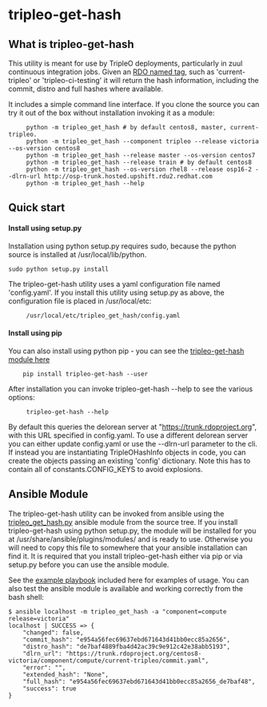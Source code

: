 # tripleo-get-hash

## What is tripleo-get-hash

This utility is meant for use by TripleO deployments, particularly in zuul
continuous integration jobs. Given an [RDO named tag](https://docs.openstack.org/tripleo-docs/latest/ci/stages-overview.html#rdo-dlrn-promotion-criteria),
such as 'current-tripleo' or 'tripleo-ci-testing' it will return the hash
information, including the commit, distro and full hashes where available.

It includes a simple command line interface. If you clone the source you can
try it out of the box without installation invoking it as a module:
```
     python -m tripleo_get_hash # by default centos8, master, current-tripleo.
     python -m tripleo_get_hash --component tripleo --release victoria --os-version centos8
     python -m tripleo_get_hash --release master --os-version centos7
     python -m tripleo_get_hash --release train # by default centos8
     python -m tripleo_get_hash --os-version rhel8 --release osp16-2 --dlrn-url http://osp-trunk.hosted.upshift.rdu2.redhat.com
     python -m tripleo_get_hash --help
```

## Quick start

#### Install using setup.py

Installation using python setup.py requires sudo, because the python source
is installed at /usr/local/lib/python.

```
sudo python setup.py install
```
The tripleo-get-hash utility uses a yaml configuration file named 'config.yaml'.
If you install this utility using setup.py as above, the configuration file
is placed in /usr/local/etc:
```
     /usr/local/etc/tripleo_get_hash/config.yaml
```

#### Install using pip

You can also install using python pip - you can see the
[tripleo-get-hash module here](https://pypi.org/project/tripleo-get-hash/)

```
    pip install tripleo-get-hash --user
```

After installation you can invoke tripleo-get-hash --help to see the various
options:
```
     tripleo-get-hash --help
```

By default this queries the delorean server at "https://trunk.rdoproject.org",
with this URL specified in config.yaml. To use a different delorean server you
can either update config.yaml or use the --dlrn-url parameter to the cli. If
instead you are instantiating TripleOHashInfo objects in code, you can create
the objects passing an existing 'config' dictionary. Note this has to contain
all of constants.CONFIG_KEYS to avoid explosions.

## Ansible Module

The tripleo-get-hash utility can be invoked from ansible using the
[tripleo_get_hash.py](https://opendev.org/openstack/tripleo-repos/src/branch/master/tripleo-get-hash/tripleo_get_hash.py) ansible module from the source tree.
If you install tripleo-get-hash using python setup.py, the module will be
installed for you at /usr/share/ansible/plugins/modules/ and is ready to use.
Otherwise you will need to copy this file to somewhere that your ansible
installation can find it. It is required that you install tripleo-get-hash either
via pip or via setup.py before you can use the ansible module.

See the [example playbook](https://opendev.org/openstack/tripleo-repos/src/branch/master/tripleo-get-hash/example_playbook.yaml) included here for examples of
usage. You can also test the ansible module is available and working correctly
from the bash shell:

```
$ ansible localhost -m tripleo_get_hash -a "component=compute release=victoria"
localhost | SUCCESS => {
    "changed": false,
    "commit_hash": "e954a56fec69637ebd671643d41bb0ecc85a2656",
    "distro_hash": "de7baf4889fba4d42ac39c9e912c42e38abb5193",
    "dlrn_url": "https://trunk.rdoproject.org/centos8-victoria/component/compute/current-tripleo/commit.yaml",
    "error": "",
    "extended_hash": "None",
    "full_hash": "e954a56fec69637ebd671643d41bb0ecc85a2656_de7baf48",
    "success": true
}
```
